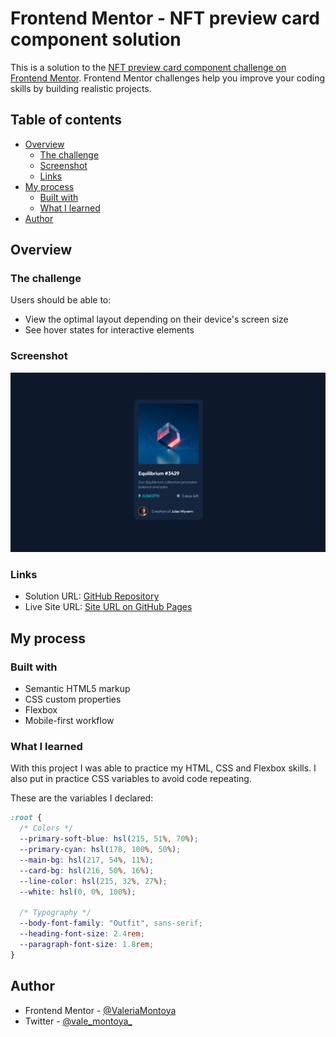 # Frontend Mentor - NFT preview card component solution

This is a solution to the [NFT preview card component challenge on Frontend Mentor](https://www.frontendmentor.io/challenges/nft-preview-card-component-SbdUL_w0U). Frontend Mentor challenges help you improve your coding skills by building realistic projects.

## Table of contents

- [Overview](#overview)
  - [The challenge](#the-challenge)
  - [Screenshot](#screenshot)
  - [Links](#links)
- [My process](#my-process)
  - [Built with](#built-with)
  - [What I learned](#what-i-learned)
- [Author](#author)

## Overview

### The challenge

Users should be able to:

- View the optimal layout depending on their device's screen size
- See hover states for interactive elements

### Screenshot

![](./images/screenshot.png)

### Links

- Solution URL: [GitHub Repository](https://github.com/ValeriaMontoya/nft-preview-card)
- Live Site URL: [Site URL on GitHub Pages](https://valeriamontoya.github.io/nft-preview-card/)

## My process

### Built with

- Semantic HTML5 markup
- CSS custom properties
- Flexbox
- Mobile-first workflow

### What I learned

With this project I was able to practice my HTML, CSS and Flexbox skills. I also put in practice CSS variables to avoid code repeating.

These are the variables I declared:

```css
:root {
  /* Colors */
  --primary-soft-blue: hsl(215, 51%, 70%);
  --primary-cyan: hsl(178, 100%, 50%);
  --main-bg: hsl(217, 54%, 11%);
  --card-bg: hsl(216, 50%, 16%);
  --line-color: hsl(215, 32%, 27%);
  --white: hsl(0, 0%, 100%);

  /* Typography */
  --body-font-family: "Outfit", sans-serif;
  --heading-font-size: 2.4rem;
  --paragraph-font-size: 1.8rem;
}
```

## Author

- Frontend Mentor - [@ValeriaMontoya](https://www.frontendmentor.io/profile/ValeriaMontoya)
- Twitter - [@vale_montoya\_](https://twitter.com/vale_montoya_)
